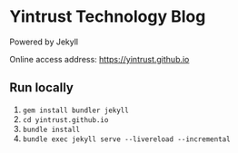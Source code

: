# Yintrust Technology Blog

Powered by Jekyll

Online access address: <https://yintrust.github.io>

## Run locally

1. `gem install bundler jekyll`
2. `cd yintrust.github.io`
3. `bundle install`
4. `bundle exec jekyll serve --livereload --incremental`
